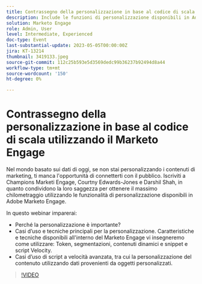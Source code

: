 ```yaml
---
title: Contrassegno della personalizzazione in base al codice di scala utilizzando il Marketo Engage
description: Include le funzioni di personalizzazione disponibili in Adobe Marketo Engage; Token, segmentazioni, contenuti dinamici e snippet e script Velocity.  Casi d’uso di script a velocità avanzata, tra cui la personalizzazione del contenuto utilizzando dati provenienti da oggetti personalizzati.
solution: Marketo Engage
role: Admin, User
level: Intermediate, Experienced
doc-type: Event
last-substantial-update: 2023-05-05T00:00:00Z
jira: KT-13214
thumbnail: 3419133.jpeg
source-git-commit: 112c25b593e5d3569dedc99b36237b92494d8a44
workflow-type: tm+mt
source-wordcount: '150'
ht-degree: 0%

---
```



# Contrassegno della personalizzazione in base al codice di scala utilizzando il Marketo Engage

Nel mondo basato sui dati di oggi, se non stai personalizzando i contenuti di marketing, ti manca l&#39;opportunità di connetterti con il pubblico. Iscriviti a Champions Marketi Engage, Courtny Edwards-Jones e Darshil Shah, in quanto condividono la loro saggezza per ottenere il massimo chilometraggio utilizzando le funzionalità di personalizzazione disponibili in Adobe Marketo Engage.

In questo webinar imparerai:

* Perché la personalizzazione è importante?
* Casi d’uso e tecniche principali per la personalizzazione. Caratteristiche e tecniche disponibili all&#39;interno del Marketo Engage vi insegneremo come utilizzare: Token, segmentazioni, contenuti dinamici e snippet e script Velocity.
* Casi d’uso di script a velocità avanzata, tra cui la personalizzazione del contenuto utilizzando dati provenienti da oggetti personalizzati.

>[!VIDEO](https://video.tv.adobe.com/v/3419133/?learn=on)
